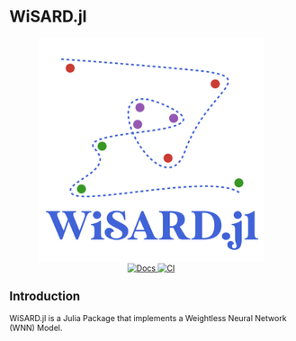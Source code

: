 # WiSARD.jl 

<div align="center">
    <a href="/docs/src/assets/">
        <img src="/docs/src/assets/logo.svg" width=400px alt="WiSARD.jl" />
    </a>
    <br>
    <a href="https://pedromxavier.github.com/WiSARD.jl/dev">
        <img src="https://img.shields.io/badge/docs-dev-blue.svg" alt="Docs">
    </a>
    <a href="https://github.com/psrenergy/WiSARD.jl/actions/workflows/ci.yml">
        <img src="https://github.com/psrenergy/WiSARD.jl/actions/workflows/ci.yml/badge.svg?branch=master" alt="CI" />
    </a>
    <!-- <a href="https://zenodo.org/badge/latestdoi/430697061">
        <img src="https://zenodo.org/badge/430697061.svg" alt="DOI">
    </a> -->
</div>

## Introduction
WiSARD.jl is a Julia Package that implements a Weightless Neural Network (WNN) Model.